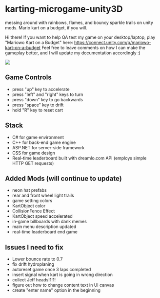 # karting-microgame-unity3D
messing around with rainbows, flames, and bouncy sparkle trails on unity mods. Mario kart on a budget, if you will.

Hi there! If you want to help QA test my game on your desktop/laptop, play "Mariowo Kart on a Budget" here: https://connect.unity.com/p/mariowo-kart-on-a-budget
Feel free to leave comments on how I can make the gameplay better, and I will update my documentation accordingly :)

<img src = https://github.com/ameru/karting-microgame-unity3D/blob/master/karting.png>

## Game Controls
* press "up" key to accelerate
* press "left" and "right" keys to turn
* press "down" key to go backwards
* press "space" key to drift
* hold "R" key to reset cart
## Stack
* C# for game environment
* C++ for back-end game engine
* ASP.NET for server-side framework
* CSS for game design
* Real-time leaderboard built with dreamlo.com API (employs simple HTTP GET requests)
## Added Mods (will continue to update)
* neon hat prefabs
* rear and front wheel light trails
* game setting colors
* KartObject color
* CollisionFence Effect
* KartObject speed accelerated
* in-game billboards with dank memes
* main menu description updated
* real-time leaderboard end game
## Issues I need to fix
* Lower bounce rate to 0.7
* fix drift hydroplaning
* autoreset game once 3 laps completed
* insert signal when kart is going in wrong direction
* collect Jeff heads!1!1!
* figure out how to change content text in UI canvas
* create "enter name" option in the beginning
